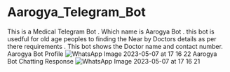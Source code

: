 # Aarogya_Telegram_Bot
This is a Medical Telegram Bot . Which name is Aarogya Bot . this bot is usedful for old age peoples to finding the Near by Doctors details as per there  requirements . This bot shows the Doctor name and contact number.
Aarogya Bot Profile 
![WhatsApp Image 2023-05-07 at 17 16 22](https://user-images.githubusercontent.com/102305831/236675547-e971ef44-cb52-4228-b354-077103fd06b4.jpg)
Aarogya Bot Chatting Response
![WhatsApp Image 2023-05-07 at 17 16 21](https://user-images.githubusercontent.com/102305831/236675571-a86b8d4e-2b99-4433-b4a0-fca1e77dd260.jpg)
